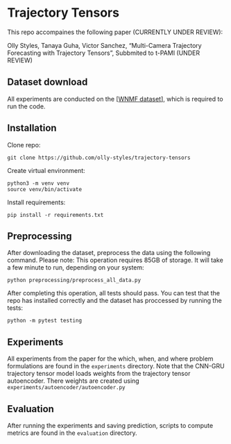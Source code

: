 # Trajectory Tensors

This repo accompaines the following paper (CURRENTLY UNDER REVIEW):

Olly Styles, Tanaya Guha, Victor Sanchez, “Multi-Camera Trajectory Forecasting with Trajectory Tensors”, Subbmited to t-PAMI (UNDER REVIEW)

## Dataset download

All experiments are conducted on the [[WNMF dataset](https://github.com/olly-styles/Multi-Camera-Trajectory-Forecasting)], which is required to run the code.

## Installation

Clone repo:
```
git clone https://github.com/olly-styles/trajectory-tensors
```

Create virtual environment:
```
python3 -m venv venv
source venv/bin/activate
```

Install requirements:
```
pip install -r requirements.txt
```

## Preprocessing
After downloading the dataset, preprocess the data using the following command. Please note: This operation requires 85GB of storage. It will take a few minute to run, depending on your system:
```
python preprocessing/preprocess_all_data.py
```

After completing this operation, all tests should pass. You can test that the repo has installed correctly and the dataset has proccessed by running the tests:
```
python -m pytest testing
```

## Experiments
All experiments from the paper for the which, when, and where problem formulations are found in the ```experiments``` directory. Note that the CNN-GRU trajectory tensor model loads weights from the trajectory tensor autoencoder. There weights are created using ```experiments/autoencoder/autoencoder.py```

## Evaluation
After running the experiments and saving prediction, scripts to compute metrics are found in the ```evaluation``` directory.
